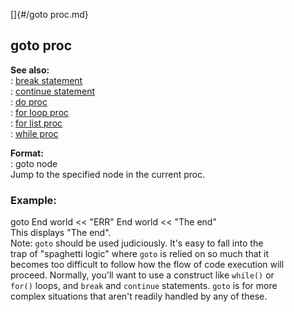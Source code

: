 []{#/goto proc.md}    
## goto proc    
**See also:**    
:   [break statement](/proc/break)    
:   [continue statement](/proc/continue)    
:   [do proc](/proc/do)    
:   [for loop proc](/proc/for/loop)    
:   [for list proc](/proc/for/list)    
:   [while proc](/proc/while)    
<!-- -->    
**Format:**    
:   goto node    
Jump to the specified node in the current proc.    
### Example:    
goto End world \<\< \"ERR\" End world \<\< \"The end\"    
This displays \"The end\".    
Note: `goto` should be used judiciously. It\'s easy to fall into the    
trap of \"spaghetti logic\" where `goto` is relied on so much that it    
becomes too difficult to follow how the flow of code execution will    
proceed. Normally, you\'ll want to use a construct like `while()` or    
`for()` loops, and `break` and `continue` statements. `goto` is for more    
complex situations that aren\'t readily handled by any of these.  